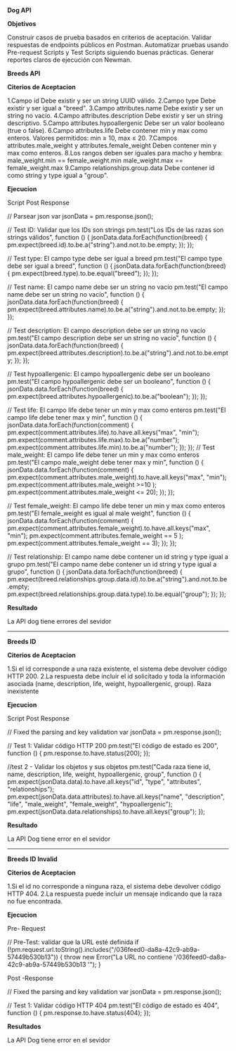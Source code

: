 **Dog API**

**Objetivos**

Construir casos de prueba basados en criterios de aceptación.
Validar respuestas de endpoints públicos en Postman.
Automatizar pruebas usando Pre-request Scripts y Test Scripts siguiendo buenas prácticas.
Generar reportes claros de ejecución con Newman.

**Breeds API**

**Citerios de Aceptacion**

1.Campo id
Debe existir y ser un string UUID válido.
2.Campo type
Debe existir y ser igual a "breed".
3.Campo attributes.name
Debe existir y ser un string no vacío.
4.Campo attributes.description
Debe existir y ser un string descriptivo.
5.Campo attributes.hypoallergenic
Debe ser un valor booleano (true o false).
6.Campo attributes.life
Debe contener min y max como enteros.
Valores permitidos: min ≥ 10, max ≤ 20.
7.Campos attributes.male_weight y attributes.female_weight
Deben contener min y max como enteros.
8.Los rangos deben ser iguales para macho y hembra:
male_weight.min == female_weight.min
male_weight.max == female_weight.max
9.Campo relationships.group.data
Debe contener id como string y type igual a "group".

**Ejecucion**

Script Post Response

// Parsear json
var jsonData = pm.response.json();


// Test ID: Validar que los IDs son strings
pm.test("Los IDs de las razas son strings válidos", function () {
    jsonData.data.forEach(function(breed) {
        pm.expect(breed.id).to.be.a("string").and.not.to.be.empty;
    });
});

// Test type: El campo type debe ser igual a breed
pm.test("El campo type debe ser igual a breed", function () {
    jsonData.data.forEach(function(breed) {
        pm.expect(breed.type).to.be.equal("breed");
    });
});

// Test name: El campo name debe ser un string no vacío
pm.test("El campo name debe ser un string no vacío", function () {
    jsonData.data.forEach(function(breed) {
        pm.expect(breed.attributes.name).to.be.a("string").and.not.to.be.empty;
    });
});

// Test description: El campo description debe ser un string no vacío
pm.test("El campo description debe ser un string no vacío", function () {
    jsonData.data.forEach(function(breed) {
        pm.expect(breed.attributes.description).to.be.a("string").and.not.to.be.empty;
    });
});

// Test hypoallergenic: El campo hypoallergenic debe ser un booleano
pm.test("El campo hypoallergenic debe ser un booleano", function () {
    jsonData.data.forEach(function(breed) {
        pm.expect(breed.attributes.hypoallergenic).to.be.a("boolean");
    });
});

// Test life: El campo life debe tener un min y max como enteros
pm.test("El campo life debe tener max y min", function () {
    jsonData.data.forEach(function(comment) {
        pm.expect(comment.attributes.life).to.have.all.keys("max", "min");
        pm.expect(comment.attributes.life.max).to.be.a("number");
        pm.expect(comment.attributes.life.min).to.be.a("number");
    });
});
// Test male_weight: El campo life debe tener un min y max como enteros
pm.test("El campo male_weight debe tener max y min", function () {
    jsonData.data.forEach(function(comment) {
        pm.expect(comment.attributes.male_weight).to.have.all.keys("max", "min");
        pm.expect(comment.attributes.male_weight >=10 );
        pm.expect(comment.attributes.male_weight <= 20);
    });
});

// Test female_weight: El campo life debe tener un min y max como enteros
pm.test("El  female_weight es igual al male weight", function () {
    jsonData.data.forEach(function(comment) {
        pm.expect(comment.attributes.female_weight).to.have.all.keys("max", "min");
        pm.expect(comment.attributes.female_weight == 5 );
        pm.expect(comment.attributes.female_weight == 3);
    });
});


// Test relationship: El campo name debe contener un id string y type igual a grupo 
pm.test("El campo name debe contener un id string y type igual a grupo", function () {
    jsonData.data.forEach(function(breed) {
        pm.expect(breed.relationships.group.data.id).to.be.a("string").and.not.to.be.empty;
        pm.expect(breed.relationships.group.data.type).to.be.equal("group");
    });
});

**Resultado**

La API dog tiene errores del sevidor



-------------------------------------------
**Breeds ID**

**Citerios de Aceptacion**


1.Si el id corresponde a una raza existente, el sistema debe devolver código HTTP 200.
2.La respuesta debe incluir el id solicitado y toda la información asociada (name, description, life, weight, hypoallergenic, group).
Raza inexistente

**Ejecucion**

Script Post Response

// Fixed the parsing and key validation
var jsonData = pm.response.json();

// Test 1: Validar código HTTP 200
pm.test("El código de estado es 200", function () {
    pm.response.to.have.status(200);
});


//test 2 - Validar los objetos y sus objetos 
pm.test("Cada raza tiene id, name, description, life, weight, hypoallergenic, group", function () {
    pm.expect(jsonData.data).to.have.all.keys("id", "type", "attributes", "relationships");
    pm.expect(jsonData.data.attributes).to.have.all.keys("name", "description", "life", "male_weight", "female_weight", "hypoallergenic");
    pm.expect(jsonData.data.relationships).to.have.all.keys("group");
});

**Resultado**

La API Dog tiene error en el sevidor


---------------------------------------------------


**Breeds ID Invalid**

**Citerios de Aceptacion**

1.Si el id no corresponde a ninguna raza, el sistema debe devolver código HTTP 404.
2.La respuesta puede incluir un mensaje indicando que la raza no fue encontrada.

**Ejecucion**

Pre- Request 

// Pre-Test: validar que la URL esté definida
  if (!pm.request.url.toString().includes("/036feed0-da8a-42c9-ab9a-57449b530b13")) {
      throw new Error("La URL no contiene '/036feed0-da8a-42c9-ab9a-57449b530b13 '");
  }

Post -Response

// Fixed the parsing and key validation
var jsonData = pm.response.json();

// Test 1: Validar código HTTP 404
pm.test("El código de estado es 404", function () {
    pm.response.to.have.status(404);
});

**Resultados**

La API Dog tiene error en el sevidor

